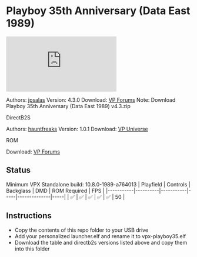 # Playboy 35th Anniversary (Data East 1989)
![Table Preview](https://www.vpforums.org/index.php?app=downloads&module=display&section=screenshot&record=114122&id=17278&full=1)

Authors: [jpsalas](https://www.vpforums.org/index.php?showuser=277)
Version: 4.3.0
Download: [VP Forums](https://www.vpforums.org/index.php?app=downloads&showfile=17278)
Note: Download Playboy 35th Anniversary (Data East 1989) v4.3.zip

DirectB2S

Authors: [hauntfreaks](https://vpuniverse.com/profile/5216-hauntfreaks/)
Version: 1.0.1
Download: [VP Universe](https://vpuniverse.com/files/file/13740-playboy-35th-anniversary-data-east-1989-b2s/)

ROM

Download: [VP Forums](https://www.vpforums.org/index.php?app=downloads&showfile=818)

## Status 

Minimum VPX Standalone build: 10.8.0-1989-a764013
| Playfield | Controls | Backglass | DMD | ROM Required | FPS | 
|-----------|----------|-----------|-----|--------------|-----|
| :white_check_mark: | :white_check_mark: | :white_check_mark: | :white_check_mark: | :white_check_mark: | 50 |

## Instructions

- Copy the contents of this repo folder to your USB drive
- Add your personalized launcher.elf and rename it to vpx-playboy35.elf
- Download the table and directb2s versions listed above and copy them into this folder